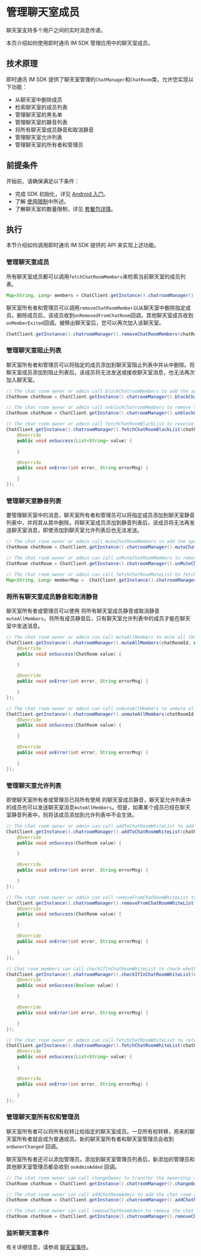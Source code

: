 # 管理聊天室成员

聊天室支持多个用户之间的实时消息传递。

本页介绍如何使用即时通讯 IM SDK 管理应用中的聊天室成员。

## 技术原理

即时通讯 IM SDK 提供了聊天室管理的`ChatManager`和`ChatRoom`类，允许您实现以下功能：

- 从聊天室中删除成员
- 检索聊天室的成员列表
- 管理聊天室的黑名单
- 管理聊天室的静音列表
- 将所有聊天室成员静音和取消静音
- 管理聊天室允许列表
- 管理聊天室的所有者和管理员

## 前提条件

开始前，请确保满足以下条件：

- 完成 SDK 初始化，详见 [Android 入门](https://docs.agora.io/cn/agora-chat/agora_chat_get_started_android?platform=Android)。
- 了解 [使用限制](https://docs.agora.io/cn/agora-chat/agora_chat_limitation?platform=Android)中所述。
- 了解聊天室的数量限制，详见 [套餐包详情](https://docs.agora.io/cn/agora-chat/agora_chat_plan?platform=Android)。

## 执行

本节介绍如何调用即时通讯 IM SDK 提供的 API 来实现上述功能。

### 管理聊天室成员

所有聊天室成员都可以调用`fetchChatRoomMembers`来检索当前聊天室的成员列表。

```java
Map<String, Long> members = ChatClient.getInstance().chatroomManager().fetchChatRoomMembers(chatRoomId, cursor, pageSize);
```

聊天室所有者和管理员可以调用`removeChatRoomMember`以从聊天室中删除指定成员。删除成员后，该成员收到`onRemovedFromChatRoom`回调，其他聊天室成员收到`onMemberExited`回调。被移出聊天室后，您可以再次加入该聊天室。

```java
ChatClient.getInstance().chatroomManager().removeChatRoomMembers(chatRoomId, members);
```

### 管理聊天室阻止列表

聊天室所有者和管理员可以将指定的成员添加到聊天室阻止列表中并从中删除。将聊天室成员添加到阻止列表后，该成员将无法发送或接收聊天室消息，也无法再次加入聊天室。

```java
// The chat room owner or admin call blockChatroomMembers to add the specified member to the chat room block list.
ChatRoom chatRoom = ChatClient.getInstance().chatroomManager().blockChatroomMembers(chatRoomId, members);

// The chat room owner or admin call unblockChatroomMembers to remove the specified user out of the block list.
ChatRoom chatRoom = ChatClient.getInstance().chatroomManager().unblockChatRoomMembers(chatRoomId, members);

// The chat room owner or admin call fetchChatRoomBlackList to reveive the block list of the current chat room.
ChatClient.getInstance().chatroomManager().fetchChatRoomBlackList(chatRoomId, new ValueCallBack<List<String>>() {
    @Override
    public void onSuccess(List<String> value) {

    }

    @Override
    public void onError(int error, String errorMsg) {

    }
});
```

### 管理聊天室静音列表

要管理聊天室中的消息，聊天室所有者和管理员可以将指定成员添加到聊天室静音列表中，并将其从其中删除。将聊天室成员添加到静音列表后，该成员将无法再发送聊天室消息，即使添加到聊天室允许列表后也无法发送。

```java
// The chat room owner or admin call muteChatRoomMembers to add the specified user to the chat room block list. The muted member and all the other chat room admins or owner receive the onMuteListAdded callback.
ChatRoom chatRoom = ChatClient.getInstance().chatroomManager().muteChatRoomMembers(chatRoomId, members, duration);

// The chat room owner or admin can call unMuteChatRoomMembers to remove the specified user from the chat room block list. The unmuted member and all the other chat room admins or owner receive the onMuteListRemoved callback.
ChatRoom chatRoom = ChatClient.getInstance().chatroomManager().unMuteChatRoomMembers(chatRoomId, members);

// The chat room owner or admin can call fetchChatRoomMuteList to fetch the mute list of the current chat room.
Map<String, Long> memberMap =  ChatClient.getInstance().chatroomManager().fetchChatRoomMuteList(chatRoomId, pageNum, pageSize);
```

### 将所有聊天室成员静音和取消静音

聊天室所有者或管理员可以使用 将所有聊天室成员静音或取消静音`muteAllMembers`。将所有成员静音后，只有聊天室允许列表中的成员才能在聊天室中发送消息。

```java
// The chat room owner or admin can call muteAllMembers to mute all the chat room members. Once all the members are muted, these members receive the onAllMemberMuteStateChanged callback.
ChatClient.getInstance().chatroomManager().muteAllMembers(chatRoomId, new ValueCallBack<ChatRoom>() {
    @Override
    public void onSuccess(ChatRoom value) {

    }

    @Override
    public void onError(int error, String errorMsg) {

    }
});

// The chat room owner or admin can call unmuteAllMembers to unmute all the chat room members. Once all the members are unmuted, these members receive the onAllMemberMuteStateChanged callback.
ChatClient.getInstance().chatroomManager().unmuteAllMembers(chatRoomId, new ValueCallBack<ChatRoom>() {
    @Override
    public void onSuccess(ChatRoom value) {

    }

    @Override
    public void onError(int error, String errorMsg) {

    }
});
```

### 管理聊天室允许列表

即使聊天室所有者或管理员已将所有使用 的聊天室成员静音，聊天室允许列表中的成员也可以发送聊天室消息`muteAllMembers`。但是，如果某个成员已经在聊天室静音列表中，则将该成员添加到允许列表中不会生效。

```java
// The chat room owner or admin can call addToChatRoomWhiteList to add the specified member to the chat room allow list.
ChatClient.getInstance().chatroomManager().addToChatRoomWhiteList(chatRoomId, members, new ValueCallBack<ChatRoom>() {
    @Override
    public void onSuccess(ChatRoom value) {

    }

    @Override
    public void onError(int error, String errorMsg) {

    }
});

// The chat room owner or admin can call removeFromChatRoomWhiteList to add remove the specifeid member from the chat room allow list.
ChatClient.getInstance().chatroomManager().removeFromChatRoomWhiteList(chatRoomId, members, new ValueCallBack<ChatRoom>() {
    @Override
    public void onSuccess(ChatRoom value) {

    }

    @Override
    public void onError(int error, String errorMsg) {

    }
});

// Chat room members can call checkIfInChatRoomWhiteList to check whether they are in the chat room allow list.
ChatClient.getInstance().chatroomManager().checkIfInChatRoomWhiteList(chatRoomId, new ValueCallBack<Boolean>() {
    @Override
    public void onSuccess(Boolean value) {

    }

    @Override
    public void onError(int error, String errorMsg) {

    }
});

// The chat room owner or admin can call fetchChatRoomWhiteList to retrive the allow list of the current chat room.
ChatClient.getInstance().chatroomManager().fetchChatRoomWhiteList(chatRoomId, new ValueCallBack<List<String>>() {
    @Override
    public void onSuccess(List<String> value) {

    }

    @Override
    public void onError(int error, String errorMsg) {

    }
});
```

### 管理聊天室所有权和管理员

聊天室所有者可以将所有权转让给指定的聊天室成员。一旦所有权转移，原来的聊天室所有者就会成为普通成员。新的聊天室所有者和聊天室管理员会收到 `onOwnerChanged` 回调。

聊天室所有者还可以添加管理员。添加到聊天室管理员列表后，新添加的管理员和其他聊天室管理员都会收到 `onAdminAdded` 回调。

```java
// The chat room owner can call changeOwner to transfer the ownership to the other chat room member.
ChatRoom chatRoom = ChatClient.getInstance().chatroomManager().changeOwner(chatRoomId, newOwner);

// The chat room owner can call addChatRoomAdmin to add the chat room admin.
ChatRoom chatRoom = ChatClient.getInstance().chatroomManager().addChatRoomAdmin(chatRoomId, admin);

// The chat room owner can call removeChatRoomAdmin to remove the chat room admin. The removed admin and the other admins receive the onAdminRemoved callback.
ChatRoom chatRoom = ChatClient.getInstance().chatroomManager().removeChatRoomAdmin(chatRoomId, admin);
```

### 监听聊天室事件

有关详细信息，请参阅 [聊天室事件](https://docs.agora.io/cn/agora-chat/agora_chat_chatroom_android?platform=Android#listen-for-chat-room-events)。